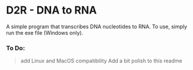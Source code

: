 # D2R - DNA to RNA
A simple program that transcribes DNA nucleotides to RNA.
To use, simply run the exe file (Windows only).
### To Do:
> add Linux and MacOS compatibility
> Add a bit polish to this readme
